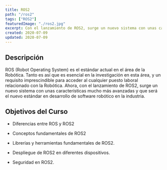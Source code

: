 ```yaml
---
title: ROS2
path: "/ros2"
tags: ["ROS2"]
featuredImage: "./ros2.jpg"
excerpt: Con el lanzamiento de ROS2, surge un nuevo sistema con unas características mucho más avanzadas y que será el nuevo estándar en desarrollo de software robótico en la industria
created: 2020-07-09
updated: 2020-07-09
---
```


## Descripción

ROS (Robot Operating System) es el estándar actual en el área de la Robótica. Tanto es así que es esencial en la investigación en esta área, y un requisito imprescindible para acceder al cualquier puesto laboral relacionado con la Robótica. Ahora, con el lanzamiento de ROS2, surge un nuevo sistema con unas características mucho más avanzadas y que será el nuevo estándar en desarrollo de software robótico en la industria.

## Objetivos del Curso

* Diferencias entre ROS y ROS2

* Conceptos fundamentales de ROS2

* Librerías y herramientas fundamentales de ROS2.

* Despliegue de ROS2 en diferentes dispositivos.

* Seguridad en ROS2.
